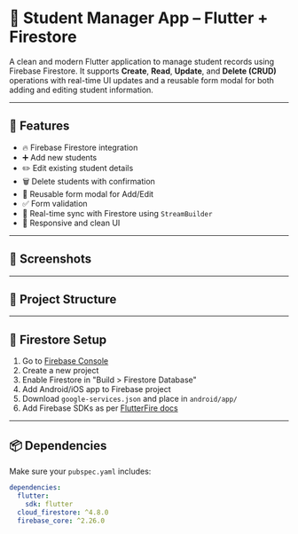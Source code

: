 # 📘 Student Manager App – Flutter + Firestore

A clean and modern Flutter application to manage student records using Firebase Firestore. It supports **Create**, **Read**, **Update**, and **Delete (CRUD)** operations with real-time UI updates and a reusable form modal for both adding and editing student information.

---

## 🚀 Features

- 🔥 Firebase Firestore integration
- ➕ Add new students
- ✏️ Edit existing student details
- 🗑️ Delete students with confirmation
- 🧩 Reusable form modal for Add/Edit
- ✅ Form validation
- 🔄 Real-time sync with Firestore using `StreamBuilder`
- 📱 Responsive and clean UI

---

## 📸 Screenshots
>
---

## 📂 Project Structure


---

## 🔧 Firestore Setup

1. Go to [Firebase Console](https://console.firebase.google.com/)
2. Create a new project
3. Enable Firestore in "Build > Firestore Database"
4. Add Android/iOS app to Firebase project
5. Download `google-services.json` and place in `android/app/`
6. Add Firebase SDKs as per [FlutterFire docs](https://firebase.flutter.dev/docs/overview/)

---

## 📦 Dependencies

Make sure your `pubspec.yaml` includes:

```yaml
dependencies:
  flutter:
    sdk: flutter
  cloud_firestore: ^4.8.0
  firebase_core: ^2.26.0
